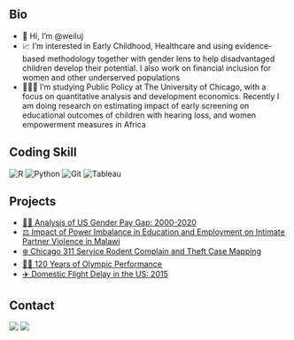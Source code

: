 ## Bio
  <p>
<ul>
    <li>👋 Hi, I’m @weiluj</li>
    <li>📈 I’m interested in Early Childhood, Healthcare and using evidence-based methodology together with gender lens to help disadvantaged children develop their potential. I also work on financial inclusion for women and other underserved populations</li>
    <li>👩🏻‍🎓 I’m studying Public Policy at The University of Chicago, with a focus on quantitative analysis and development economics. Recently I am doing research on estimating impact of early screening on educational outcomes of children with hearing loss, and women empowerment measures in Africa</li>
  </ul>

## Coding Skill
<p>
  <img alt = "R" src = "https://img.shields.io/badge/-R-276DC3?logo=r&logoColor=white&style=for-the-badge&logoWidth=30" />
  <img alt = "Python" src = "https://img.shields.io/badge/-Python-3776AB?logo=python&logoColor=white&style=for-the-badge" />
  <img alt = "Git" src = "https://img.shields.io/badge/-Git-F05032?logo=git&logoColor=white&style=for-the-badge" />
  <img alt = "Tableau" src = "https://img.shields.io/badge/Tableau-E97627?style=for-the-badge&logo=Tableau&logoColor=white" />

## Projects
  <p>
<ul>
    <li><a href = "https://github.com/weiluj/us-gender-pay-gap">🏳️‍🌈 Analysis of US Gender Pay Gap: 2000-2020</a></li>
    <li><a href = "https://github.com/weiluj/intimate-partner-violence-malawi">⚖️ Impact of Power Imbalance in Education and Employment on Intimate Partner Violence in Malawi</li>
    <li><a href = "https://github.com/weiluj/chicago-311-request-rodent-theft">❄️ Chicago 311 Service Rodent Complain and Theft Case Mapping</a></li>
    <li><a href = "https://github.com/weiluj/120-years-olympics">🏊🏻 120 Years of Olympic Performance</a></li>
  <li><a href = "https://github.com/weiluj/us-flight-delay-2015">✈️ Domestic Flight Delay in the US: 2015</a></li>
  </ul>
  
## Contact
<p>
  <a href = "mailto:weiluj@uchicago.edu"><img src = "https://img.shields.io/badge/Gmail-D14836?style=for-the-badge&logo=gmail&logoColor=white"></a>
  <a href = "https://www.linkedin.com/in/mia-j/"><img src = "https://img.shields.io/badge/LinkedIn-0077B5?style=for-the-badge&logo=linkedin&logoColor=white"></a>
<!---
weiluj/weiluj is a ✨ special ✨ repository because its `README.md` (this file) appears on your GitHub profile.
You can click the Preview link to take a look at your changes.
--->
